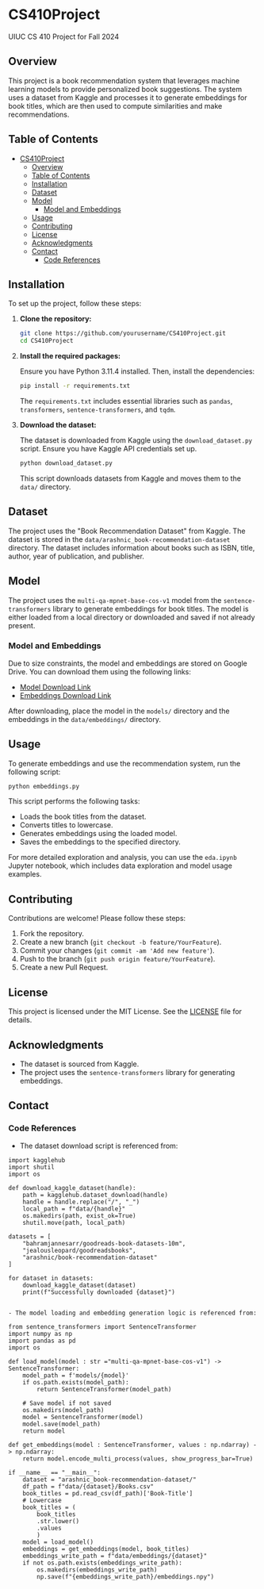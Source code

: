 # CS410Project
UIUC CS 410 Project for Fall 2024

## Overview

This project is a book recommendation system that leverages machine learning models to provide personalized book suggestions. The system uses a dataset from Kaggle and processes it to generate embeddings for book titles, which are then used to compute similarities and make recommendations.

## Table of Contents

- [CS410Project](#cs410project)
  - [Overview](#overview)
  - [Table of Contents](#table-of-contents)
  - [Installation](#installation)
  - [Dataset](#dataset)
  - [Model](#model)
    - [Model and Embeddings](#model-and-embeddings)
  - [Usage](#usage)
  - [Contributing](#contributing)
  - [License](#license)
  - [Acknowledgments](#acknowledgments)
  - [Contact](#contact)
    - [Code References](#code-references)

## Installation

To set up the project, follow these steps:

1. **Clone the repository:**

   ```bash
   git clone https://github.com/yourusername/CS410Project.git
   cd CS410Project
   ```

2. **Install the required packages:**

   Ensure you have Python 3.11.4 installed. Then, install the dependencies:

   ```bash
   pip install -r requirements.txt
   ```

   The `requirements.txt` includes essential libraries such as `pandas`, `transformers`, `sentence-transformers`, and `tqdm`.

3. **Download the dataset:**

   The dataset is downloaded from Kaggle using the `download_dataset.py` script. Ensure you have Kaggle API credentials set up.

   ```bash
   python download_dataset.py
   ```

   This script downloads datasets from Kaggle and moves them to the `data/` directory.

## Dataset

The project uses the "Book Recommendation Dataset" from Kaggle. The dataset is stored in the `data/arashnic_book-recommendation-dataset` directory. The dataset includes information about books such as ISBN, title, author, year of publication, and publisher.

## Model

The project uses the `multi-qa-mpnet-base-cos-v1` model from the `sentence-transformers` library to generate embeddings for book titles. The model is either loaded from a local directory or downloaded and saved if not already present.

### Model and Embeddings

Due to size constraints, the model and embeddings are stored on Google Drive. You can download them using the following links:

- [Model Download Link]([https://drive.google.com/drive/folders/1S2yuk7m_2cgG6pjHyNwibz-BRyxlrL-e?usp=drive_link])
- [Embeddings Download Link]([https://drive.google.com/file/d/1472tKVjS0GwDQcjWBFOJhXn6WF8zDUK_/view?usp=drive_link])

After downloading, place the model in the `models/` directory and the embeddings in the `data/embeddings/` directory.

## Usage

To generate embeddings and use the recommendation system, run the following script:

```bash
python embeddings.py
```


This script performs the following tasks:

- Loads the book titles from the dataset.
- Converts titles to lowercase.
- Generates embeddings using the loaded model.
- Saves the embeddings to the specified directory.

For more detailed exploration and analysis, you can use the `eda.ipynb` Jupyter notebook, which includes data exploration and model usage examples.

## Contributing

Contributions are welcome! Please follow these steps:

1. Fork the repository.
2. Create a new branch (`git checkout -b feature/YourFeature`).
3. Commit your changes (`git commit -am 'Add new feature'`).
4. Push to the branch (`git push origin feature/YourFeature`).
5. Create a new Pull Request.

## License

This project is licensed under the MIT License. See the [LICENSE](LICENSE) file for details.

## Acknowledgments

- The dataset is sourced from Kaggle.
- The project uses the `sentence-transformers` library for generating embeddings.

## Contact


### Code References

- The dataset download script is referenced from:

```
import kagglehub
import shutil
import os

def download_kaggle_dataset(handle):
    path = kagglehub.dataset_download(handle)
    handle = handle.replace("/", "_")
    local_path = f"data/{handle}"
    os.makedirs(path, exist_ok=True)
    shutil.move(path, local_path)

datasets = [
    "bahramjannesarr/goodreads-book-datasets-10m", 
    "jealousleopard/goodreadsbooks", 
    "arashnic/book-recommendation-dataset"
]

for dataset in datasets: 
    download_kaggle_dataset(dataset)
    print(f"Successfully downloaded {dataset}")


- The model loading and embedding generation logic is referenced from:

from sentence_transformers import SentenceTransformer
import numpy as np
import pandas as pd
import os

def load_model(model : str ="multi-qa-mpnet-base-cos-v1") -> SentenceTransformer: 
    model_path = f'models/{model}'
    if os.path.exists(model_path): 
        return SentenceTransformer(model_path)

    # Save model if not saved
    os.makedirs(model_path)
    model = SentenceTransformer(model)
    model.save(model_path)
    return model 

def get_embeddings(model : SentenceTransformer, values : np.ndarray) -> np.ndarray: 
    return model.encode_multi_process(values, show_progress_bar=True)

if __name__ == "__main__": 
    dataset = "arashnic_book-recommendation-dataset/"
    df_path = f"data/{dataset}/Books.csv"
    book_titles = pd.read_csv(df_path)['Book-Title']
    # Lowercase 
    book_titles = (
        book_titles
        .str.lower()
        .values
        )
    model = load_model()
    embeddings = get_embeddings(model, book_titles)
    embeddings_write_path = f"data/embeddings/{dataset}"
    if not os.path.exists(embeddings_write_path): 
        os.makedirs(embeddings_write_path)
        np.save(f"{embeddings_write_path}/embeddings.npy")
```
